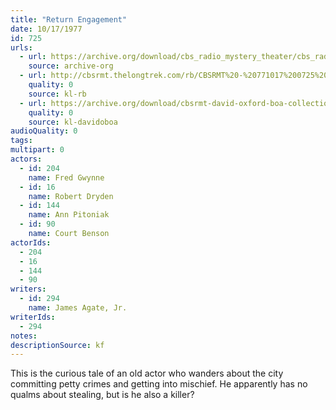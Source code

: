```yaml
---
title: "Return Engagement"
date: 10/17/1977
id: 725
urls: 
  - url: https://archive.org/download/cbs_radio_mystery_theater/cbs_radio_mystery_theater-0701-0750.zip/cbs_radio_mystery_theater-0701-0750%2Fcbsrmt_0725_return_engagement.mp3
    source: archive-org
  - url: http://cbsrmt.thelongtrek.com/rb/CBSRMT%20-%20771017%200725%20Return%20Engagement_WLNH-FM_rb.mp3
    quality: 0
    source: kl-rb
  - url: https://archive.org/download/cbsrmt-david-oxford-boa-collection/CBSRMT-771017-0725-Return-Engagement-(128-44)_WLNH-FM-{BoA}.mp3
    quality: 0
    source: kl-davidoboa
audioQuality: 0
tags: 
multipart: 0
actors:  
  - id: 204
    name: Fred Gwynne  
  - id: 16
    name: Robert Dryden  
  - id: 144
    name: Ann Pitoniak  
  - id: 90
    name: Court Benson
actorIds:  
  - 204  
  - 16  
  - 144  
  - 90
writers:  
  - id: 294
    name: James Agate, Jr.
writerIds:  
  - 294
notes: 
descriptionSource: kf
---
```

This is the curious tale of an old actor who wanders about the city committing petty crimes and getting into mischief. He apparently has no qualms about stealing, but is he also a killer?